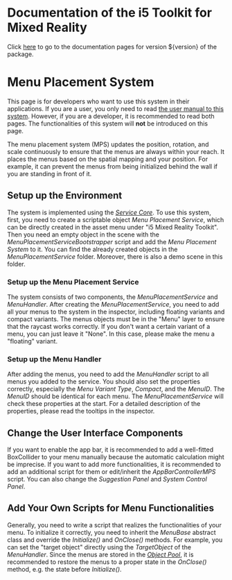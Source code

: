 # Documentation of the i5 Toolkit for Mixed Reality

Click [here](https://rwth-acis.github.io/i5-Toolkit-for-Mixed-Reality/${version}/index.html) to go to the documentation pages for version ${version} of the package.

# Menu Placement System

This page is for developers who want to use this system in their applications. If you are a user, you only need to read [the user manual to this system](https://github.com/rwth-acis/VIAProMa/wiki/Menu-Placement-System#menu-placement-system). However, if you are a developer, it is recommended to read both pages. The functionalities of this system will **not** be introduced on this page.

The menu placement system (MPS) updates the position, rotation, and scale continuously to ensure that the menus are always within your reach. It places the menus based on the spatial mapping and your position. For example, it can prevent the menus from being initialized behind the wall if you are standing in front of it.

## Setup up the Environment

The system is implemented using the [_Service Core_](https://rwth-acis.github.io/i5-Toolkit-for-Unity/1.6.4/manual/Service-Core.html). To use this system, first, you need to create a scriptable object _Menu Placement Service_, which can be directly created in the asset menu under "i5 Mixed Reality Toolkit". Then you need an empty object in the scene with the _MenuPlacementServiceBootstrapper_ script and add the _Menu Placement System_ to it. You can find the already created objects in the _MenuPlacementService_ folder. Moreover, there is also a demo scene in this folder.

### Setup up the Menu Placement Service 

The system consists of two components, the _MenuPlacementService_ and _MenuHandler_. After creating the _MenuPlacementService_, you need to add all your menus to the system in the inspector, including floating variants and compact variants. The menus objects must be in the "Menu" layer to ensure that the raycast works correctly. If you don't want a certain variant of a menu, you can just leave it "None". In this case, please make the menu a "floating" variant.

### Setup up the Menu Handler

After adding the menus, you need to add the _MenuHandler_ script to all menus you added to the service. You should also set the properties correctly, especially the _Menu Variant Type_, _Compact_, and the _MenuID_. The _MenuID_ should be identical for each menu. The _MenuPlacementService_ will check these properties at the start. For a detailed description of the properties, please read the tooltips in the inspector.

## Change the User Interface Components

If you want to enable the app bar, it is recommended to add a well-fitted BoxCollider to your menu manually because the automatic calculation might be imprecise. If you want to add more functionalities, it is recommended to add an additional script for them or edit/inherit the _AppBarControllerMPS_ script. You can also change the _Suggestion Panel_ and _System Control Panel_.

## Add Your Own Scripts for Menu Functionalities

Generally, you need to write a script that realizes the functionalities of your menu. To initialize it correctly, you need to inherit the _MenuBase_ abstract class and override the _Initialize()_ and _OnClose()_ methods. For example, you can set the "target object" directly using the _TargetObject_ of the _MenuHandler_. Since the menus are stored in the [_Object Pool_](https://rwth-acis.github.io/i5-Toolkit-for-Unity/1.6.4/manual/Object-Pool.html), it is recommended to restore the menus to a proper state in the _OnClose()_ method, e.g. the state before _Initialize()_.


